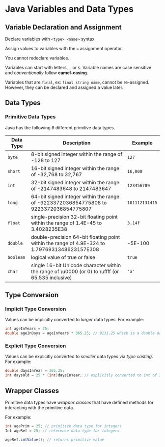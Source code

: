 # Java Variables and Data Types

## Variable Declaration and Assignment

Declare variables with `<type> <name>` syntax.

Assign values to variables with the `=` assignment operator.

You cannot redeclare variables.

Variables can start with letters, `_` or `$`. Variable names are case sensitive and _conventionally_ follow **camel-casing**.

Variables that are `final`, ex: `final string name`, cannot be re-assigned. However, they can be declared and assigned a value later.

## Data Types

### Primitive Data Types

Java has the following 8 different primitive data types.

| Data Type | Description                                                                                       | Example        |
| --------- | ------------------------------------------------------------------------------------------------- | -------------- |
| `byte`    | 8-bit signed integer within the range of -128 to 127                                              | `127`          |
| `short`   | 16-bit signed integer within the range of -32,768 to 32,767                                       | `16,000`       |
| `int`     | 32-bit signed integer within the range of -2147483648 to 2147483647                               | `123456789`    |
| `long`    | 64-bit signed integer within the range of -9223372036854775808 to 9223372036854775807             | `101112131415` |
| `float`   | single-precision 32-bit floating point within the range of 1.4E-45 to 3.4028235E38                | `3.14f`        |
| `double`  | double-precision 64-bit floating point within the range of 4.9E-324 to 1.7976931348623157E308     | -5E-100        |
| `boolean` | logical value of true or false                                                                    | `true`         |
| `char`    | single 16-bit Unicode character within the range of \u0000 (or 0) to \uffff (or 65,535 inclusive) | `'a'`          |

## Type Conversion

### Implicit Type Conversion

Values can be implicitly converted to _larger_ data types. For example:

```java
int ageInYears = 25;
double ageInDays = ageInYears * 365.25; // 9131.25 which is a double data type
```

### Explicit Type Conversion

Values can be explicitly converted to _smaller_ data types via _type casting_. For example:

```java
double daysInYear = 365.25;
int daysOld = 25 * (int)daysInYear; // explicitly converted to int of 365
```

## Wrapper Classes

Primitive data types have _wrapper classes_ that have defined methods for interacting with the primitive data.

For example:

```java
int agePrim = 25; // primitive data type for integers
Int ageRef = 25; // reference data type for integers

ageRef.intValue(); // returns primitive value
```
